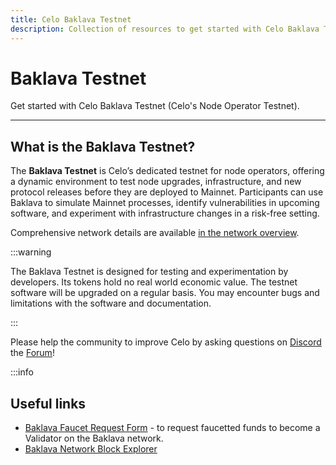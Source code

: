 ```yaml
---
title: Celo Baklava Testnet
description: Collection of resources to get started with Celo Baklava Testnet (Celo's Node Operator Testnet).
---
```


# Baklava Testnet

Get started with Celo Baklava Testnet (Celo's Node Operator Testnet).

---

## What is the Baklava Testnet?

The **Baklava Testnet** is Celo’s dedicated testnet for node operators, offering a dynamic environment to test node upgrades, infrastructure, and new protocol releases before they are deployed to Mainnet. Participants can use Baklava to simulate Mainnet processes, identify vulnerabilities in upcoming software, and experiment with infrastructure changes in a risk-free setting.

Comprehensive network details are available [in the network overview](/network#celo-baklava-testnet).

:::warning

The Baklava Testnet is designed for testing and experimentation by developers. Its tokens hold no real world economic value. The testnet software will be upgraded on a regular basis. You may encounter bugs and limitations with the software and documentation.

:::

Please help the community to improve Celo by asking questions on [Discord](https://chat.celo.org) the [Forum](https://forum.celo.org/c/testnets/baklava-testnet/16)!

:::info

## Useful links

- [Baklava Faucet Request Form](https://forms.gle/JTYkMAJWTAUQp1sv9) - to request faucetted funds to become a Validator on the Baklava network.
- [Baklava Network Block Explorer](https://celo-baklava.blockscout.com/)
